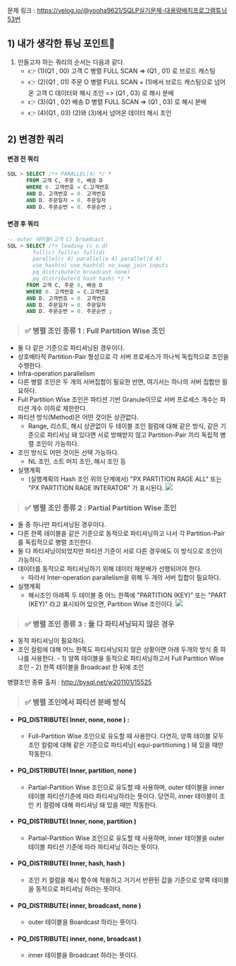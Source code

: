 문제 링크 : https://velog.io/@yooha9621/SQLP실기문제-대용량배치프로그램튜닝53번

## 1) 내가 생각한 튜닝 포인트🤔
1. 만들고자 하는 쿼리의 순서는 다음과 같다.
   - 👉 (1)(Q1 , 00) 고객 C 병렬 FULL SCAN  => (Q1 , 01) 로 브로드 캐스팅
   - 👉 (2)(Q1 , 01) 주문 O 병렬 FULL SCAN + (1)에서 브로드 캐스팅으로 넘어온 고객 C 데이터와 해시 조인 => (Q1 , 03) 로 해시 분배
   - 👉 (3)(Q1 , 02) 배송 D 병렬 FULL SCAN  => (Q1 , 03) 로 해시 분배
   - 👉 (4)(Q1 , 03) (2)와 (3)에서 넘어온 데이터 해시 조인
       
## 2) 변경한 쿼리
#### 변경 전 쿼리
```sql
SQL > SELECT /*+ PARALLEL(4) */ *
	  FROM 고객 C, 주문 0, 배송 D
	  WHERE 0. 고객번호 = C.고객번호
	  AND D. 고객번호 = 0. 고객번호
	  AND D. 주문일자 = 0. 주문일자
	  AND D. 주문순번 = 0. 주문순번 ;
```
#### 변경 후 쿼리
```sql
-- outer 테이블(고객 C) broadcast
SQL > SELECT /*+ leading (c o d)
		full(c) full(o) full(d)
        parallel(c 4) parallel(o 4) parallel(d 4)
        use_hash(o) use_hash(d) no_swap_join_inputs
        pq_distribute(o broadcast none) 
        pq_distribute(d hash hash) */ *
	  FROM 고객 C, 주문 0, 배송 D
	  WHERE 0. 고객번호 = C.고객번호
	  AND D. 고객번호 = 0. 고객번호
	  AND D. 주문일자 = 0. 주문일자
	  AND D. 주문순번 = 0. 주문순번 ;
```
> ### ✅ 병렬 조인 종류 1 :  Full Partition Wise 조인 
   - 둘 다 같은 기준으로 파티셔닝된 경우이다.
   - 상호배타적 Partition-Pair 형성으로 각 서버 프로세스가 하나씩 독립적으로 조인을 수행한다.
   - Infra-operation parallelism
   -  다른 병렬 조인은 두 개의 서버집합이 필요한 반면, 여기서는 하나의 서버 집합만 필요하다.
   - Full Partition Wise 조인은 파티션 기반 Granule이므로 서버 프로세스 개수는 파티션 개수 이하로 제한한다.
   - 파티션 방식(Method)은 어떤 것이든 상관없다.
      - Range, 리스트, 해시 상관없이 두 테이블 조인 컬럼에 대해 같은 방식, 같은 기준으로 파티셔닝 돼 있다면 서로 방해받지 않고 Partition-Pair 끼리 독립적 병렬 조인이 가능하다.
   - 조인 방식도 어떤 것이든 선택 가능하다.
      - NL 조인, 소트 머지 조인, 해시 조인 등
   - 실행계획
      - (실행계획의 Hash 조인 위의 단계에서) "PX PARTITION RAGE ALL"  또는 "PX PARTITION RAGE INTERATOR" 가 표시된다. 
      ![](https://velog.velcdn.com/images/yooha9621/post/5bf4ef12-bbfa-44ec-b43b-dcc3279990f6/image.png)      
      
> ### ✅ 병렬 조인 종류 2 :  Partial Partition Wise 조인
   - 둘 중 하나만 파티셔닝된 경우이다.
   - 다른 한쪽 테이블을 같은 기준으로 동적으로 파티셔닝하고 나서 각 Partition-Pair를 독립적으로 병렬 조인한다.
   - 둘 다 파티셔닝이되었지만 파티션 기준이 서로 다른 경우에도 이 방식으로 조인이 가능하다.
   - 데이터를 동적으로 파티셔닝하기 위해 데이터 재분배가 선행되어야 한다.
      - 따라서 Inter-operation parallelism을 위해 두 개의 서버 집합이 필요하다.
   - 실행계획
      - 해시조인 아래쪽 두 테이블 중 어느 한쪽에 "PARTITION (KEY)" 또는 "PART (KEY)" 라고 표시되어 있으면, Partition Wise 조인이다.
      ![](https://velog.velcdn.com/images/yooha9621/post/a62909ec-b3c0-4d00-a279-526cce6fccad/image.png)

> ### ✅ 병렬 조인 종류 3 :  둘 다 파티셔닝되지 않은 경우
   - 동적 파티셔닝이 필요하다.
   - 조인 컬럼에 대해 어느 한쪽도 파티셔닝되지 않은 상황이면 아래 두개의 방식 중 하나를 사용한다.
	- 1) 양쪽 테이블을 동적으로 파티셔닝하고서 Full Partition Wise 조인 
	- 2) 한쪽 테이블을 Broadcast 한 뒤에 조인

병렬조인 종류 출처 : http://bysql.net/w201101/15525
   
> ### ✅ 병렬 조인에서 파티션 분배 방식
- #### PQ_DISTRIBUTE( Inner, none, none ) : 
    - Full-Partition Wise 조인으로 유도할 때 사용한다. 다연히, 양쪽 테이블 모두 조인 컬럼에 대해 같은 기준으로 파티셔닝( equi-partitioning ) 돼 있을 때만 작동한다.
- #### PQ_DISTRIBUTE( Inner, partition, none )
   - Partial-Partition Wise 조인으로 유도할 때 사용하며, outer 테이블을 inner 테이블 파티션기준에 따라 파티셔닝하라는 뜻이다.
당연히, inner 테이블이 조인 키 컬럼에 대해 파티셔닝 돼 있을 때만 작동한다.
- #### PQ_DISTRIBUTE( Inner, none, partition )
   - Partial-Partition Wise 조인으로 유도할 때 사용하며, inner 테이블을 outer 테이블 파티션 기준에 따라 파티셔닝 하라는 뜻이다.
- #### PQ_DISTRIBUTE( Inner, hash, hash )
   - 조인 키 컬럼을 해시 함수에 적용하고 거기서 반환된 값을 기준으로 양쪽 테이블을 동적으로 파티셔닝 하라는 뜻이다.
- #### PQ_DISTRIBUTE( inner, broadcast, none )
   - outer 테이블을 Boardcast 하라는 뜻이다.
- #### PQ_DISTRIBUTE( inner, none, broadcast )
   - inner 테이블을 Broadcast 하라는 뜻이다.